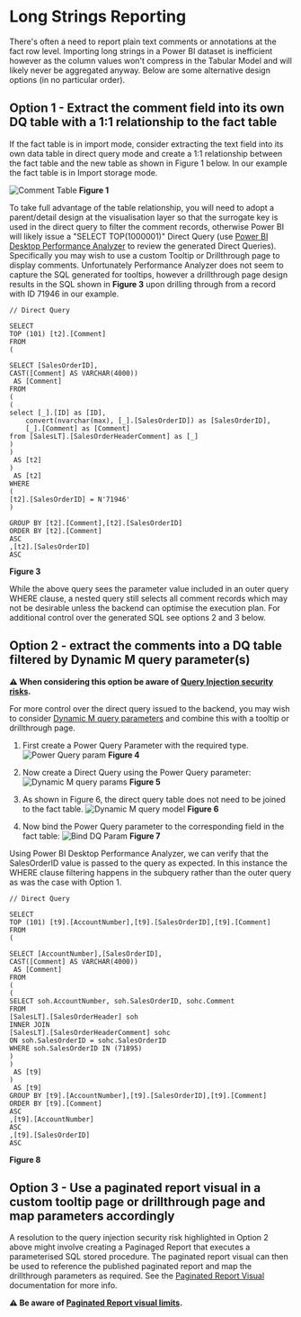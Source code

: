 # Long Strings Reporting

There's often a need to report plain text comments or annotations at the fact row level. Importing long strings in a Power BI dataset is inefficient however as the column values won't compress in the Tabular Model and will likely never be aggregated anyway. Below are some alternative design options (in no particular order).

## Option 1 - Extract the comment field into its own DQ table with a 1:1 relationship to the fact table

If the fact table is in import mode, consider extracting the text field into its own data table in direct query mode and create a 1:1 relationship between the fact table and the new table as shown in Figure 1 below. In our example the fact table is in Import storage mode.

![Comment Table](images/CommentTable.PNG)
<b>Figure 1</b>

To take full advantage of the table relationship, you will need to adopt a parent/detail design at the visualisation layer so that the surrogate key is used in the direct query to filter the comment records, otherwise Power BI will likely issue a "SELECT TOP(1000001)" Direct Query (use [Power BI Desktop Performance Analyzer](https://docs.microsoft.com/en-us/power-bi/create-reports/desktop-performance-analyzer) to review the generated Direct Queries). Specifically you may wish to use a custom Tooltip or Drillthrough page to display comments. Unfortunately Performance Analyzer does not seem to capture the SQL generated for tooltips, however a drillthrough page design results in the SQL shown in <b>Figure 3</b> upon drilling through from a record with ID 71946 in our example.

```
// Direct Query

SELECT 
TOP (101) [t2].[Comment]
FROM 
(

SELECT [SalesOrderID],
CAST([Comment] AS VARCHAR(4000))
 AS [Comment]
FROM 
(
(
select [_].[ID] as [ID],
    convert(nvarchar(max), [_].[SalesOrderID]) as [SalesOrderID],
    [_].[Comment] as [Comment]
from [SalesLT].[SalesOrderHeaderComment] as [_]
)
)
 AS [t2]
)
 AS [t2]
WHERE 
(
[t2].[SalesOrderID] = N'71946'
)

GROUP BY [t2].[Comment],[t2].[SalesOrderID]
ORDER BY [t2].[Comment]
ASC
,[t2].[SalesOrderID]
ASC
```
<b>Figure 3</b>


While the above query sees the parameter value included in an outer query WHERE clause, a nested query still selects all comment records which may not be desirable unless the backend can optimise the execution plan. For additional control over the generated SQL see options 2 and 3 below. 

## Option 2 - extract the comments into a DQ table filtered by Dynamic M query parameter(s)

<b>⚠ When considering this option be aware of [Query Injection security risks](https://docs.microsoft.com/en-us/power-bi/connect-data/desktop-dynamic-m-query-parameters#potential-security-risk).</b>

For more control over the direct query issued to the backend, you may wish to consider [Dynamic M query parameters](https://docs.microsoft.com/en-us/power-bi/connect-data/desktop-dynamic-m-query-parameters) and combine this with a tooltip or drillthrough page.

1. First create a Power Query Parameter with the required type.
![Power Query param](images/PowerQueryParam.PNG)
<b>Figure 4</b>

2. Now create a Direct Query using the Power Query parameter:
![Dynamic M query params](images/DynamicMquery.PNG)
<b>Figure 5</b>

3. As shown in Figure 6, the direct query table does not need to be joined to the fact table.
![Dynamic M query model](images/DynamicQueryModel.PNG)
<b>Figure 6</b>

4. Now bind the Power Query parameter to the corresponding field in the fact table:
![Bind DQ Param](images/BindDQParam.PNG)
<b>Figure 7</b>

Using Power BI Desktop Performance Analyzer, we can verify that the SalesOrderID value is passed to the query as expected. In this instance the WHERE clause filtering happens in the subquery rather than the outer query as was the case with Option 1.

```
// Direct Query

SELECT 
TOP (101) [t9].[AccountNumber],[t9].[SalesOrderID],[t9].[Comment]
FROM 
(

SELECT [AccountNumber],[SalesOrderID],
CAST([Comment] AS VARCHAR(4000))
 AS [Comment]
FROM 
(
(
SELECT soh.AccountNumber, soh.SalesOrderID, sohc.Comment 
FROM 
[SalesLT].[SalesOrderHeader] soh
INNER JOIN 
[SalesLT].[SalesOrderHeaderComment] sohc
ON soh.SalesOrderID = sohc.SalesOrderID
WHERE soh.SalesOrderID IN (71895)
)
)
 AS [t9]
)
 AS [t9]
GROUP BY [t9].[AccountNumber],[t9].[SalesOrderID],[t9].[Comment]
ORDER BY [t9].[Comment]
ASC
,[t9].[AccountNumber]
ASC
,[t9].[SalesOrderID]
ASC
```
<b>Figure 8</b>

## Option 3 - Use a paginated report visual in a custom tooltip page or drillthrough page and map parameters accordingly

A resolution to the query injection security risk highlighted in Option 2 above might involve creating a Paginaged Report that executes a parameterised SQL stored procedure. The paginated report visual can then be used to reference the published paginated report and map the drillthrough parameters as required. See the [Paginated Report Visual](https://docs.microsoft.com/en-us/power-bi/visuals/paginated-report-visual) documentation for more info.

<b>⚠ Be aware of [Paginated Report visual limits](../PaginatedReports/PaginatedReportVisual.md).</b>




